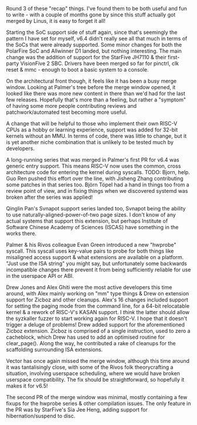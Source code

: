 Round 3 of these "recap" things. I've found them to be both useful and fun to
write - with a couple of months gone by since this stuff actually got merged by
Linus, it is easy to forget it all!

Starting the SoC support side of stuff again, since that's seemingly the
pattern I have set for myself, v6.4 didn't really see all that much in terms of
the SoCs that were already supported. Some minor changes for both the PolarFire
SoC and Allwinner D1 landed, but nothing interesting.
The main change was the addition of support for the StarFive JH7110 & their
first-party VisionFive 2 SBC. Drivers have been merged so far for pinctrl, clk
reset & mmc - enough to boot a basic system to a console.

On the architectural front though, it feels like it has been a busy merge
window. Looking at Palmer's tree before the merge window opened, it looked like
there was more new content in there than we'd had for the last few releases.
Hopefully that's more than a feeling, but rather a "symptom" of having some
more people contributing reviews and patchwork/automated test becoming more
useful.

A change that will be helpful to those who implement their own RISC-V CPUs as a
hobby or learning experience, support was added for 32-bit kernels without an
MMU. In terms of code, there was little to change, but it is yet another niche
combination that is unlikely to be tested much by developers.

A long-running series that was merged in Palmer's first PR for v6.4 was generic
entry support. This means RISC-V now uses the common, cross architecture code
for entering the kernel during syscalls.
TODO: Bjorn, help.
Guo Ren pushed this effort over the line, with Jisheng Zhang contributing some
patches in that series too. Björn Töpel had a hand in things too from a review
point of view, and in fixing things when we discovered systemd was broken after
the series was applied!

Qinglin Pan's Svnapot support series landed too, Svnapot being the ability to
use naturally-aligned-power-of-two page sizes. I don't know of any actual
systems that support this extension, but perhaps Institute of Software Chinese
Academy of Sciences (ISCAS) have something in the works there.

Palmer & his Rivos colleague Evan Green introduced a new "hwprobe" syscall.
This syscall uses key-value pairs to probe for both things like misaligned
access support & what extensions are available on a platform.
"Just use the ISA string" you might say, but unfortunately some backwards
incompatible changes there prevent it from being sufficiently reliable for
use in the userspace API or ABI.

Drew Jones and Alex Ghiti were the most active developers this time around,
with Alex mainly working on "mm" type things & Drew on extension support for
Zicboz and other cleanups.
Alex's 16 changes included support for setting the paging mode from the command
line, for a 64-bit relocatable kernel & a rework of RISC-V's KASAN support.
I *think* the latter should allow the syzkaller fuzzer to start working again
for RISC-V. I hope that it doesn't trigger a deluge of problems!
Drew added support for the aforementioned Zicboz extension. Zicboz is comprised
of a single instruction, used to zero a cacheblock, which Drew has used to add
an optimised routine for clear_page(). Along the way, he contributed a rake of
cleanups for the scaffolding surrounding ISA extensions.

Vector has once again missed the merge window, although this time around it was
tantalisingly close, with some of the Rivos folk theorycrafting a situation,
involving userspace scheduling, where we would have broken userspace
compatibility. The fix should be straightforward, so hopefully it makes it for
v6.5!

The second PR of the merge window was minimal, mostly containing a few fixups
for the hwprobe series & other compilation issues. The only feature in the PR
was by StarFive's Sia Jee Heng, adding support for hibernation/suspend to disc.
